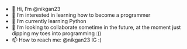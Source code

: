 - 👋 Hi, I’m @nikgan23
- 👀 I’m interested in learning how to become a programmer
- 🌱 I’m currently learning Python
- 💞️ I’m looking to collaborate sometime in the future, at the moment just dipping my toes into programming :)) 
- 📫 How to reach me: @nikgan23 IG :)

<!---
nikgan23/nikgan23 is a ✨ special ✨ repository because its `README.md` (this file) appears on your GitHub profile.
You can click the Preview link to take a look at your changes.
--->
